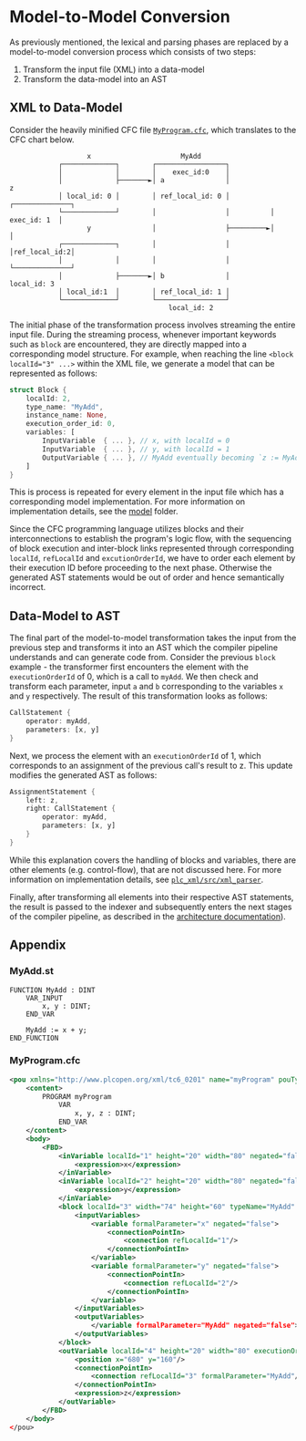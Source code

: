 # Model-to-Model Conversion

As previously mentioned, the lexical and parsing phases are replaced by a model-to-model conversion process which consists of two steps:
1. Transform the input file (XML) into a data-model
2. Transform the data-model into an AST

## XML to Data-Model

Consider the heavily minified CFC file [`MyProgram.cfc`](m2m.md#myprogramcfc), which translates to the CFC chart below.
```
                   x                      MyAdd
            ┌─────────────┐        ┌─────────────────┐
            │             │        │    exec_id:0    │
            │             ├───────►│ a               │                 z
            │ local_id: 0 │        │ ref_local_id: 0 │          ┌──────────────┐
            └─────────────┘        │                 │          │  exec_id: 1  │
                   y               │                 ├─────────►│              │
            ┌─────────────┐        │                 │          │ref_local_id:2│
            │             │        │                 │          └──────────────┘
            │             ├───────►│ b               │             local_id: 3
            │ local_id:1  │        │ ref_local_id: 1 │
            └─────────────┘        └─────────────────┘
                                       local_id: 2
``` 

The initial phase of the transformation process involves streaming the entire input file.
During the streaming process, whenever important keywords such as `block` are encountered, they are directly mapped into a corresponding model structure. 
For example, when reaching the line `<block localId="3" ...>` within the XML file, we generate a model that can be represented as follows:
```rust
struct Block {
    localId: 2,
    type_name: "MyAdd",
    instance_name: None,
    execution_order_id: 0,
    variables: [
        InputVariable  { ... }, // x, with localId = 0
        InputVariable  { ... }, // y, with localId = 1
        OutputVariable { ... }, // MyAdd eventually becoming `z := MyAdd`, with z having a localId = 2
    ]
}
```

This is process is repeated for every element in the input file which has a corresponding model implementation. For more information on implementation details, see the [model](https://github.com/PLC-lang/rusty/tree/master/compiler/plc_xml/src/model) folder.

Since the CFC programming language utilizes blocks and their interconnections to establish the program's logic flow,
with the sequencing of block execution and inter-block links represented through corresponding `localId`, `refLocalId` and `excutionOrderId`,
we have to order each element by their execution ID before proceeding to the next phase. 
Otherwise the generated AST statements would be out of order and hence semantically incorrect.

## Data-Model to AST
The final part of the model-to-model transformation takes the input from the previous step and transforms it into an AST which the compiler pipeline understands and can generate code from.
Consider the previous `block` example - the transformer first encounters the element with the `executionOrderId` of 0, which is a call to `myAdd`.
We then check and transform each parameter, input `a` and `b` corresponding to the variables `x` and `y` respectively. The result of this transformation looks as follows:

```Rust
CallStatement { 
    operator: myAdd, 
    parameters: [x, y] 
}
```

   Next, we process the element with an `executionOrderId` of 1, which corresponds to an assignment of the previous call's result to z. This update modifies the generated AST as follows:

```Rust
AssignmentStatement {
    left: z, 
    right: CallStatement {
        operator: myAdd,
        parameters: [x, y]
    }
}
```

While this explanation covers the handling of blocks and variables, there are other elements (e.g. control-flow), that are not discussed here. For more information on implementation details, see [`plc_xml/src/xml_parser`](https://github.com/PLC-lang/rusty/tree/master/compiler/plc_xml/src/xml_parser).

Finally, after transforming all elements into their respective AST statements, the result is passed to the indexer and subsequently enters the next stages of the compiler pipeline, as described in the [architecture documentation](../arch/architecture.md#rusty-frontend-architecture)).

## Appendix
### MyAdd.st
```smalltalk
FUNCTION MyAdd : DINT
    VAR_INPUT
        x, y : DINT;
    END_VAR

    MyAdd := x + y;
END_FUNCTION
```

### MyProgram.cfc
```xml
<pou xmlns="http://www.plcopen.org/xml/tc6_0201" name="myProgram" pouType="program">
    <content>
        PROGRAM myProgram
            VAR
                x, y, z : DINT;
            END_VAR
    </content>
    <body>
        <FBD>
            <inVariable localId="1" height="20" width="80" negated="false">
                <expression>x</expression>
            </inVariable>
            <inVariable localId="2" height="20" width="80" negated="false">
                <expression>y</expression>
            </inVariable>
            <block localId="3" width="74" height="60" typeName="MyAdd" executionOrderId="0">
                <inputVariables>
                    <variable formalParameter="x" negated="false">
                        <connectionPointIn>
                            <connection refLocalId="1"/>
                        </connectionPointIn>
                    </variable>
                    <variable formalParameter="y" negated="false">
                        <connectionPointIn>
                            <connection refLocalId="2"/>
                        </connectionPointIn>
                    </variable>
                </inputVariables>
                <outputVariables>
                    </variable formalParameter="MyAdd" negated="false">
                </outputVariables>
            </block>
            <outVariable localId="4" height="20" width="80" executionOrderId="1" negated="false" storage="none">
                <position x="680" y="160"/>
                <connectionPointIn>
                    <connection refLocalId="3" formalParameter="MyAdd"/>
                </connectionPointIn>
                <expression>z</expression>
            </outVariable>
        </FBD>
    </body>
</pou>
```
